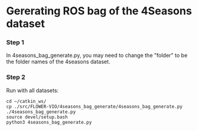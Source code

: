 # Gererating ROS bag of the 4Seasons dataset



###  Step 1
In 4seasons_bag_generate.py, you may need to change the "folder" to be the folder names of the 4seasons dataset.
###  Step 2
Run with all datasets:
```
cd ~/catkin_ws/
cp ./src/FLOWER-VIO/4seasons_bag_generate/4seasons_bag_generate.py ./4seasons_bag_generate.py
source devel/setup.bash
python3 4seasons_bag_generate.py
```

